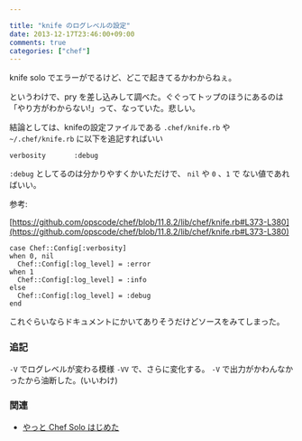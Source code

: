 ```yaml
---

title: "knife のログレベルの設定"
date: 2013-12-17T23:46:00+09:00
comments: true
categories: ["chef"]
---
```



knife solo でエラーがでるけど、どこで起きてるかわからねぇ。

というわけで、pry を差し込みして調べた。ぐぐってトップのほうにあるのは
「やり方がわからない!」って、なっていた。悲しい。

結論としては、knifeの設定ファイルである `.chef/knife.rb` や
`~/.chef/knife.rb` に以下を追記すればいい

```
verbosity       :debug
```


`:debug` としてるのは分かりやすくかいただけで、 `nil` や `0` 、`1` で
ない値であればいい。

参考:

[https://github.com/opscode/chef/blob/11.8.2/lib/chef/knife.rb#L373-L380](https://github.com/opscode/chef/blob/11.8.2/lib/chef/knife.rb#L373-L380)

```
case Chef::Config[:verbosity]
when 0, nil
  Chef::Config[:log_level] = :error
when 1
  Chef::Config[:log_level] = :info
else
  Chef::Config[:log_level] = :debug
end
```

これぐらいならドキュメントにかいてありそうだけどソースをみてしまった。

### 追記

`-V` でログレベルが変わる模様 `-VV` で、さらに変化する。
`-V` で出力がかわんなかったから油断した。(いいわけ)

### 関連

* [やっと Chef Solo はじめた](/blog/2013/11/13/abc-chef-solo/)
